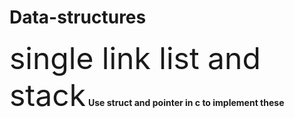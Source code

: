# Data-structures
<font size="18">single link list and stack</font>
<b> Use struct and pointer in c to implement these </b>
